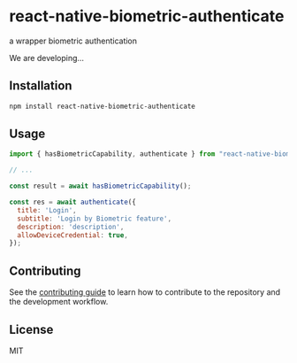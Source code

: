 # react-native-biometric-authenticate

a wrapper biometric authentication

We are developing...

## Installation

```sh
npm install react-native-biometric-authenticate
```

## Usage

```js
import { hasBiometricCapability, authenticate } from "react-native-biometric-authenticate";

// ...

const result = await hasBiometricCapability();

const res = await authenticate({
  title: 'Login',
  subtitle: 'Login by Biometric feature',
  description: 'description',
  allowDeviceCredential: true,
});
```

## Contributing

See the [contributing guide](CONTRIBUTING.md) to learn how to contribute to the repository and the development workflow.

## License

MIT
